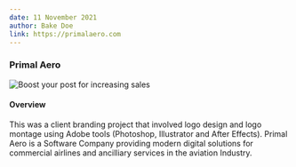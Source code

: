 ```yaml
---
date: 11 November 2021
author: Bake Doe
link: https://primalaero.com
---
```


### Primal Aero

![Boost your post for increasing sales](/images/portfolio/primal.jpg)

#### Overview

This was a client branding project that involved logo design and logo montage using Adobe tools (Photoshop, Illustrator and After Effects). Primal Aero is a Software Company providing modern digital solutions for commercial airlines and ancilliary services in the aviation Industry.
